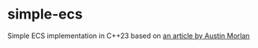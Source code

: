 # simple-ecs
Simple ECS implementation in C++23 based on [an article by Austin Morlan](https://austinmorlan.com/posts/entity_component_system/)
